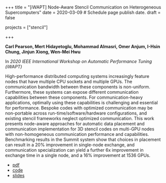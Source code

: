 +++
title = "[iWAPT] Node-Aware Stencil Communication on Heterogeneous Supercomputers"
date = 2020-03-09  # Schedule page publish date.
draft = false

projects = ["stencil"]

+++

**Carl Pearson, Mert Hidayetoglu, Mohammad Almasri, Omer Anjum, I-Hsin Chung, Jinjun Xiong, Wen-Mei Hwu**

In *2020 IEEE International Workshop on Automatic Performance Tuning (iWAPT)*

High-performance distributed computing systems increasingly feature nodes that have multiple CPU sockets and multiple GPUs.
The communication bandwidth between these components is non-uniform.
Furthermore, these systems can expose different communication capabilities between these components.
For communication-heavy applications, optimally using these capabilities is challenging and essential for performance. 
Bespoke codes with optimized communication may be non-portable across run-time/software/hardware configurations, and existing stencil frameworks neglect optimized communication.
This work presents node-aware approaches for automatic data placement and communication implementation for 3D stencil codes on multi-GPU nodes with non-homogeneous communication performance and capabilities.
Benchmarking results in the Summit system show that choices in placement can result in a 20% improvement in single-node exchange, and communication specialization can yield a further 6x improvement in exchange time in a single node, and a 16% improvement at 1536 GPUs.

* [pdf](/pdf/20200522_pearson_iwapt.pdf)
* [code](https://github.com/cwpearson/stencil)
* [slides](/pdf/20200522_pearson_iwapt_slides.pdf)